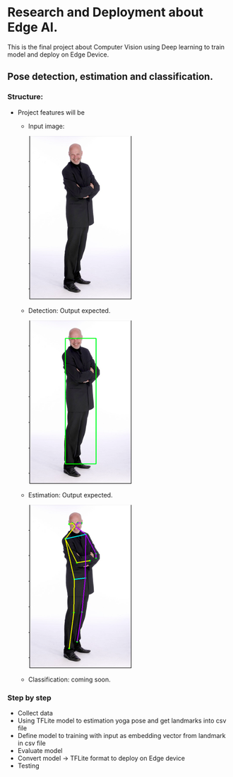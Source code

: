 # Research and Deployment about Edge AI.
This is the final project about Computer Vision using Deep learning to train model and deploy on Edge Device.

## Pose detection, estimation and classification.

### Structure:
*   Project features will be
    *   Input image:
    
        ![Detection output](input.png)

    *   Detection: Output expected.
    
        ![Detection output](detection.png)

    *   Estimation: Output expected.
    
        ![Estimation output](estimation.png)
 
    *   Classification: coming soon.

### Step by step
- Collect data
- Using TFLite model to estimation yoga pose and get landmarks into csv file
- Define model to training with input as embedding vector from landmark in csv file
- Evaluate model
- Convert model -> TFLite format to deploy on Edge device 
- Testing
